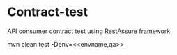# Contract-test
API consumer contract test using RestAssure framework



mvn clean test -Denv=<<envname,qa>>
